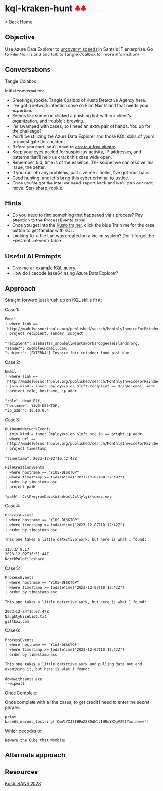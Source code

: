 # kql-kraken-hunt <img src="../img/tree-red.png" alt="drawing" width="20"/><img src="../img/tree-red.png" alt="drawing" width="20"/><img src="../img/tree-outline.png" alt="drawing" width="20"/><img src="../img/tree-outline.png" alt="drawing" width="20"/><img src="../img/tree-outline.png" alt="drawing" width="20"/>

[< Back Home](../README.md)

## Objective

Use Azure Data Explorer to [uncover misdeeds](https://detective.kusto.io/sans2023) in Santa's IT enterprise. Go to Film Noir Island and talk to Tangle Coalbox for more information/

## Conversations

Tangle Colabox

Initial conversation:

- Greetings, rookie. Tangle Coalbox of Kusto Detective Agency here.
- I've got a network infection case on Film Noir Island that needs your expertise.
- Seems like someone clicked a phishing link within a client's organization, and trouble's brewing.
- I'm swamped with cases, so I need an extra pair of hands. You up for the challenge?
- You'll be utilizing the Azure Data Explorer and those KQL skills of yours to investigate this incident.
- Before you start, you'll need to [create a free cluster](https://dataexplorer.azure.com/freecluster).
- Keep your eyes peeled for suspicious activity, IP addresses, and patterns that'll help us crack this case wide open.
- Remember, kid, time is of the essence. The sooner we can resolve this issue, the better.
- If you run into any problems, just give me a holler, I've got your back.
- Good hunting, and let's bring this cyber criminal to justice.
- Once you've got the intel we need, report back and we'll plan our next move. Stay sharp, rookie.

## Hints

- Do you need to find something that happened via a process? Pay attention to the ProcessEvents table!
- Once you get into the [Kusto trainer](https://detective.kusto.io/sans2023), click the blue Train me for the case button to get familiar with KQL.
- Looking for a file that was created on a victim system? Don't forget the FileCreationEvents table.

## Useful AI Prompts

- Give me an example KQL query.
- How do I decode base64 using Azure Data Explorer?

## Approach

Straight forward just brush up on KQL skills first:

Case 1:

```
Email
| where link == 'http://madelvesnorthpole.org/published/search/MonthlyInvoiceForReindeerFood.docx'
| project recipient, sender, subject

"recipient": alabaster_snowball@santaworkshopgeeseislands.org,
"sender": cwombley@gmail.com,
"subject": [EXTERNAL] Invoice foir reindeer food past due
```

Case 2:

```
Email
| where link == 'http://madelvesnorthpole.org/published/search/MonthlyInvoiceForReindeerFood.docx'
| join kind = inner Employees on $left.recipient == $right.email_addr
| project role, hostname, ip_addr

"role": Head Elf,
"hostname": Y1US-DESKTOP,
"ip_addr": 10.10.0.4
```

Case 3:

```
OutboundNetworkEvents
| join kind = inner Employees on $left.src_ip == $right.ip_addr
| where url == 'http://madelvesnorthpole.org/published/search/MonthlyInvoiceForReindeerFood.docx'
| project timestamp

"timestamp": 2023-12-02T10:12:42Z
```

```
FileCreationEvents
| where hostname == "Y1US-DESKTOP"
| where timestamp >= todatetime("2023-12-02T09:37:40Z")
| order by timestamp asc
| project path

"path": C:\ProgramData\Windows\Jolly\giftwrap.exe
```

Case 4:

```
ProcessEvents
| where hostname == "Y1US-DESKTOP"
| where timestamp >= todatetime("2023-12-02T10:12:42Z")
| order by timestamp asc

This one takes a little detective work, but here is what I found:

113.37.9.17
2023-12-02T16:51:44Z
NorthPolefileshare
```

Case 5:

```
ProcessEvents
| where hostname == "Y1US-DESKTOP"
| where timestamp >= todatetime("2023-12-02T10:12:42Z")
| order by timestamp asc

This one takes a little detective work, but here is what I found:

2023-12-24T16:07:47Z
NaughtyNiceList.txt
giftbox.com
```

Case 6:

```
ProcessEvents
| where hostname == "Y1US-DESKTOP"
| where timestamp >= todatetime("2023-12-02T10:12:42Z")
| order by timestamp asc

This one takes a little detective work and pulling data out and examining it, but here is what I found:

downwithsanta.exe
--wipeall
```

Once Complete:

Once complete with all the cases, to get credit I need to enter the secret phrase:

```
print base64_decode_tostring('QmV3YXJlIHRoZSBDdWJlIHRoYXQgV29tYmxlcw==')
```

Which decodes to:

```
Beware the Cube that Wombles
```

## Alternate approach

## Resources

[Kusto SANS 2023](https://detective.kusto.io/sans2023)
